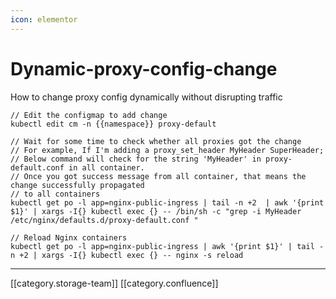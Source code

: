 ```yaml
---
icon: elementor
---
```


# Dynamic-proxy-config-change

How to change proxy config dynamically without disrupting traffic

```
// Edit the configmap to add change
kubectl edit cm -n {{namespace}} proxy-default

// Wait for some time to check whether all proxies got the change
// For example, If I'm adding a proxy_set_header MyHeader SuperHeader;
// Below command will check for the string 'MyHeader' in proxy-default.conf in all container.
// Once you got success message from all container, that means the change successfully propagated
// to all containers
kubectl get po -l app=nginx-public-ingress | tail -n +2  | awk '{print $1}' | xargs -I{} kubectl exec {} -- /bin/sh -c "grep -i MyHeader /etc/nginx/defaults.d/proxy-default.conf "

// Reload Nginx containers
kubectl get po -l app=nginx-public-ingress | awk '{print $1}' | tail -n +2 | xargs -I{} kubectl exec {} -- nginx -s reload

```

***

\[\[category.storage-team]] \[\[category.confluence]]
